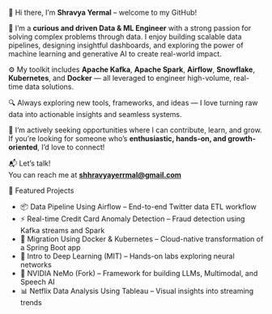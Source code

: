 👋 Hi there, I’m **Shravya Yermal** – welcome to my GitHub!

🎯 I’m a **curious and driven Data & ML Engineer** with a strong passion for solving complex problems through data. I enjoy building scalable data pipelines, designing insightful dashboards, and exploring the power of machine learning and generative AI to create real-world impact.

⚙️ My toolkit includes **Apache Kafka**, **Apache Spark**, **Airflow**, **Snowflake**, **Kubernetes**, and **Docker** — all leveraged to engineer high-volume, real-time data solutions.

🔍 Always exploring new tools, frameworks, and ideas — I love turning raw data into actionable insights and seamless systems.

💼 I’m actively seeking opportunities where I can contribute, learn, and grow. If you’re looking for someone who’s **enthusiastic, hands-on, and growth-oriented**, I’d love to connect!

📬 Let’s talk!  
You can reach me at **shhravyayerrmal@gmail.com**


📂 Featured Projects


- 📦 Data Pipeline Using Airflow – End-to-end Twitter data ETL workflow  
- ⚡ Real-time Credit Card Anomaly Detection – Fraud detection using Kafka streams and Spark  
- 🚢 Migration Using Docker & Kubernetes – Cloud-native transformation of a Spring Boot app  
- 🧠 Intro to Deep Learning (MIT) – Hands-on labs exploring neural networks  
- 🧩 NVIDIA NeMo (Fork) – Framework for building LLMs, Multimodal, and Speech AI
- 📊 Netflix Data Analysis Using Tableau – Visual insights into streaming trends  




